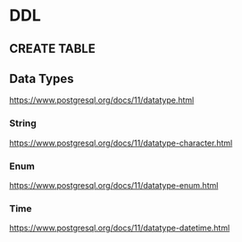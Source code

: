 # DDL

## CREATE TABLE

## Data Types

https://www.postgresql.org/docs/11/datatype.html

### String

https://www.postgresql.org/docs/11/datatype-character.html


### Enum

https://www.postgresql.org/docs/11/datatype-enum.html

### Time

https://www.postgresql.org/docs/11/datatype-datetime.html
